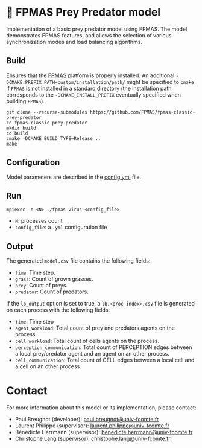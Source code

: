 # :sheep: FPMAS Prey Predator model

Implementation of a basic prey predator model using FPMAS. The model
demonstrates FPMAS features, and allows the selection of various synchronization
modes and load balancing algorithms.

## Build

Ensures that the [FPMAS](https://github.com/FPMAS/FPMAS) platform is properly
installed. An additional `-DCMAKE_PREFIX_PATH=custom/installation/path/` might
be specified to `cmake` if `FPMAS` is not installed in a standard directory
(the installation path corresponds to the `-DCMAKE_INSTALL_PREFIX` eventually
specified when building `FPMAS`).

```
git clone --recurse-submodules https://github.com/FPMAS/fpmas-classic-prey-predator
cd fpmas-classic-prey-predator
mkdir build
cd build
cmake -DCMAKE_BUILD_TYPE=Release ..
make
```

## Configuration

Model parameters are described in the [config.yml](blob/master/config.yml) file.

## Run

```
mpiexec -n <N> ./fpmas-virus <config_file>
```
- `N`: processes count
- `config_file`: a `.yml` configuration file

## Output

The generated `model.csv` file contains the following fields:

- `time`: Time step.
- `grass`: Count of grown grasses.
- `prey`: Count of preys.
- `predator`: Count of predators.

If the `lb_output` option is set to true, a `lb.<proc index>.csv` file is
generated on each process with the following fields:

- `time`: Time step
- `agent_workload`: Total count of prey and predators agents on the process.
- `cell_workload`: Total count of cells agents on the process.
- `perception_communication`: Total count of PERCEPTION edges between a local
  prey/predator agent and an agent on an other process.
- `cell_communication`: Total count of CELL edges between a local
  cell and a cell on an other process.

# Contact

For more information about this model or its implementation, please contact:
- Paul Breugnot (developer): paul.breugnot@univ-fcomte.fr
- Laurent Philippe (supervisor): laurent.philippe@univ-fcomte.fr
- Bénédicte Herrmann (supervisor): benedicte.herrmann@univ-fcomte.fr
- Christophe Lang (supervisor): christophe.lang@univ-fcomte.fr
